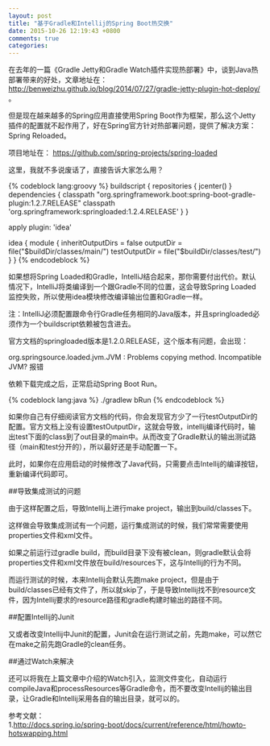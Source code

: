 ```yaml
---
layout: post
title: "基于Gradle和Intellij的Spring Boot热交换"
date: 2015-10-26 12:19:43 +0800
comments: true
categories: 
---
```


在去年的一篇《Gradle Jetty和Gradle Watch插件实现热部署》中，谈到Java热部署带来的好处，文章地址在： http://benweizhu.github.io/blog/2014/07/27/gradle-jetty-plugin-hot-deploy/ 。

但是现在越来越多的Spring应用直接使用Spring Boot作为框架，那么这个Jetty插件的配置就不起作用了，好在Spring官方针对热部署问题，提供了解决方案：Spring Reloaded。

项目地址在： https://github.com/spring-projects/spring-loaded

这里，我就不多说废话了，直接告诉大家怎么用？

{% codeblock lang:groovy %}
buildscript {
    repositories { jcenter() }
    dependencies {
        classpath "org.springframework.boot:spring-boot-gradle-plugin:1.2.7.RELEASE"
        classpath 'org.springframework:springloaded:1.2.4.RELEASE'
    }
}

apply plugin: 'idea'

idea {
    module {
        inheritOutputDirs = false
        outputDir = file("$buildDir/classes/main/")
        testOutputDir = file("$buildDir/classes/test/")
    }
}
{% endcodeblock %}

如果想将Spring Loaded和Gradle，IntelliJ结合起来，那你需要付出代价。默认情况下，IntelliJ将类编译到一个跟Gradle不同的位置，这会导致Spring Loaded监控失败，所以使用idea模块修改编译输出位置和Gradle一样。

注：IntelliJ必须配置跟命令行Gradle任务相同的Java版本，并且springloaded必须作为一个buildscript依赖被包含进去。

官方文档的springloaded版本是1.2.0.RELEASE，这个版本有问题，会出现：

org.springsource.loaded.jvm.JVM : Problems copying method. Incompatible JVM? 报错

依赖下载完成之后，正常启动Spring Boot Run。

{% codeblock lang:java %}
./gradlew bRun
{% endcodeblock %}

如果你自己有仔细阅读官方文档的代码，你会发现官方少了一行testOutputDir的配置。官方文档上没有设置testOutputDir，这就会导致，intellij编译代码时，输出test下面的class到了out目录的main中。从而改变了Gradle默认的输出测试路径（main和test分开的），所以最好还是手动配置一下。

此时，如果你在应用启动的时候修改了Java代码，只需要点击Intellij的编译按钮，重新编译代码即可。

##导致集成测试的问题

由于这样配置之后，导致Intellij上进行make project，输出到build/classes下。

这样做会导致集成测试有一个问题，运行集成测试的时候，我们常常需要使用properties文件和xml文件。

如果之前运行过gradle build，而build目录下没有被clean，则gradle默认会将properties文件和xml文件放在build/resources下，这与Intellij的行为不同。

而运行测试的时候，本来Intellij会默认先跑make project，但是由于build/classes已经有文件了，所以就skip了，于是导致Intellij找不到resource文件，因为Intellij要求的resource路径和gradle构建时输出的路径不同。

##配置Intellij的Junit

又或者改变Intellij中Junit的配置，Junit会在运行测试之前，先跑make，可以然它在make之前先跑Gradle的clean任务。

##通过Watch来解决

还可以将我在上篇文章中介绍的Watch引入，监测文件变化，自动运行compileJava和processResources等Gradle命令，而不要改变Intellij的输出目录，让Gradle和Intellij采用各自的输出目录，就可以的。


参考文献：   
1.http://docs.spring.io/spring-boot/docs/current/reference/html/howto-hotswapping.html

